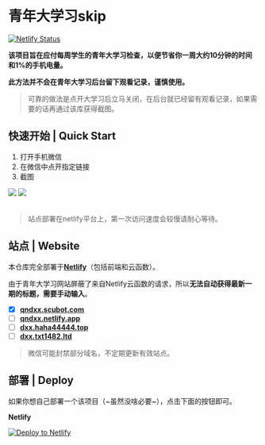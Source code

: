 # 青年大学习skip

[![Netlify Status](https://api.netlify.com/api/v1/badges/93a7e121-af8d-46d0-9019-32b69ba447d6/deploy-status)](https://app.netlify.com/sites/qndxx/deploys)

**该项目旨在应付每周学生的青年大学习检查，以便节省你一周大约10分钟的时间和1%的手机电量。**

**此方法并不会在青年大学习后台留下观看记录，谨慎使用。**

> 可靠的做法是点开大学习后立马关闭，在后台就已经留有观看记录，如果需要的话再通过该库获得截图。

## 快速开始 | Quick Start

1. 打开手机微信
2. 在微信中点开指定链接
3. 截图

<table>
<tr>
<tl>
<img src=https://imgbed.scubot.com/image/c1b95e78c6dd48fd53abcd245360f691.jpg />
</tl>
<tl>
<img src=https://imgbed.scubot.com/image/93577d4483f9729873d93c4318303247.jpg />
</tl>
</tr>
</table>

> 站点部署在netlify平台上，第一次访问速度会较慢请耐心等待。

## 站点 | Website

本仓库完全部署于[**Netlify**](https://app.netlify.com/sites/qndxx/overview)（包括前端和云函数）。

由于青年大学习网站屏蔽了来自Netlify云函数的请求，所以**无法自动获得最新一期的标题，需要手动输入**。


- [x] [**qndxx.scubot.com**](https://qndxx.scubot.com)
- [ ] [**qndxx.netlify.app**](https://qndxx.netlify.app)
- [ ] [**dxx.haha44444.top**](https://dxx.haha44444.top)
- [ ] [**dxx.txt1482.ltd**](https://dxx.txt1482.ltd)

> 微信可能封禁部分域名，不定期更新有效站点。


## 部署 | Deploy

如果你想自己部署一个该项目（~虽然没啥必要~），点击下面的按钮即可。

**Netlify**

[![Deploy to Netlify](https://www.netlify.com/img/deploy/button.svg)](https://app.netlify.com/start/deploy?repository=https://github.com/hx-w/qndxx)
